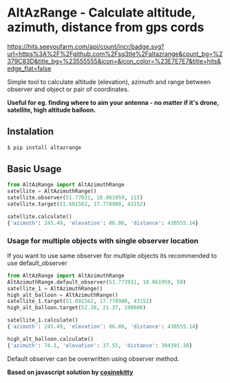 # AltAzRange - Calculate altitude, azimuth, distance from gps cords
https://hits.seeyoufarm.com/api/count/incr/badge.svg?url=https%3A%2F%2Fgithub.com%2Fsq3tle%2Faltazrange&count_bg=%2379C83D&title_bg=%23555555&icon=&icon_color=%23E7E7E7&title=hits&edge_flat=false

Simple tool to calculate altitude (elevation), azimuth and range between observer and object or pair of coordinates.
 
**Useful for eg. finding where to aim your antenna - no matter if it's drone, satellite, high altitude balloon.**
## Instalation 
```sh
$ pip install altazrange
```
## Basic Usage

```python
from AltAzRange import AltAzimuthRange
satellite = AltAzimuthRange()
satellite.observer(51.77021, 18.061959, 115)
satellite.target(51.681562, 17.778988, 43152)

satellite.calculate()
{'azimuth': 245.49, 'elevation': 86.86, 'distance': 430555.14}
```
###  Usage for multiple objects with single observer location
If you want to use same observer for multiple objects its recommended to use default_observer
```python
from AltAzRange import AltAzimuthRange
AltAzimuthRange.default_observer(51.773931, 18.061959, 50)
satellite_1 = AltAzimuthRange()
high_alt_balloon = AltAzimuthRange()
satellite_1.target(51.681562, 17.778988, 43152)
high_alt_balloon.target(52.30, 21.37, 190000)

satellite_1.calculate()
{'azimuth': 245.49, 'elevation': 86.86, 'distance': 430555.14}

high_alt_balloon.calculate()
{'azimuth': 74.1, 'elevation': 37.55, 'distance': 304391.38}
```
Default observer can be overwritten using observer method. 



**Based on javascript solution by [cosinekitty](https://github.com/cosinekitty/geocalc)**


